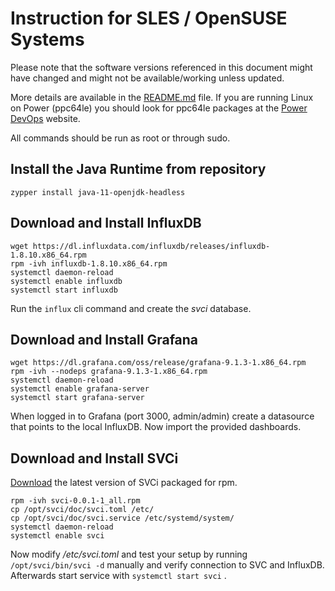 # Instruction for SLES / OpenSUSE Systems

Please note that the software versions referenced in this document might have changed and might not be available/working unless updated.

More details are available in the [README.md](../README.md) file. If you are running Linux on Power (ppc64le) you should look for ppc64le packages at the [Power DevOps](https://www.power-devops.com/) website.

All commands should be run as root or through sudo.

## Install the Java Runtime from repository

```shell
zypper install java-11-openjdk-headless
```


## Download and Install InfluxDB

```shell
wget https://dl.influxdata.com/influxdb/releases/influxdb-1.8.10.x86_64.rpm
rpm -ivh influxdb-1.8.10.x86_64.rpm
systemctl daemon-reload
systemctl enable influxdb
systemctl start influxdb
```

Run the ```influx``` cli command and create the *svci* database.


## Download and Install Grafana

```shell
wget https://dl.grafana.com/oss/release/grafana-9.1.3-1.x86_64.rpm
rpm -ivh --nodeps grafana-9.1.3-1.x86_64.rpm
systemctl daemon-reload
systemctl enable grafana-server
systemctl start grafana-server
```

When logged in to Grafana (port 3000, admin/admin) create a datasource that points to the local InfluxDB. Now import the provided dashboards.


## Download and Install SVCi

[Download](https://git.data.coop/nellemann/-/packages/generic/svci/) the latest version of SVCi packaged for rpm.

```shell
rpm -ivh svci-0.0.1-1_all.rpm
cp /opt/svci/doc/svci.toml /etc/
cp /opt/svci/doc/svci.service /etc/systemd/system/
systemctl daemon-reload
systemctl enable svci
```

Now modify */etc/svci.toml* and test your setup by running ```/opt/svci/bin/svci -d``` manually and verify connection to SVC and InfluxDB. Afterwards start service with ```systemctl start svci``` .
